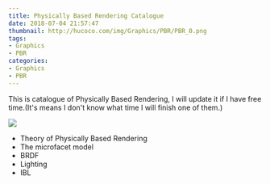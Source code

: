 ```yaml
---
title: Physically Based Rendering Catalogue
date: 2018-07-04 21:57:47
thumbnail: http://hucoco.com/img/Graphics/PBR/PBR_0.png
tags: 
- Graphics
- PBR
categories:
- Graphics
- PBR
---
```

This is catalogue of Physically Based Rendering, I will update it if I have free time.(It's means I don't know what time I will finish one of them.)
 
![](http://hucoco.com/img/Graphics/PBR/PBR_0.png)

* Theory of Physically Based Rendering
* The microfacet model
* BRDF
* Lighting
* IBL